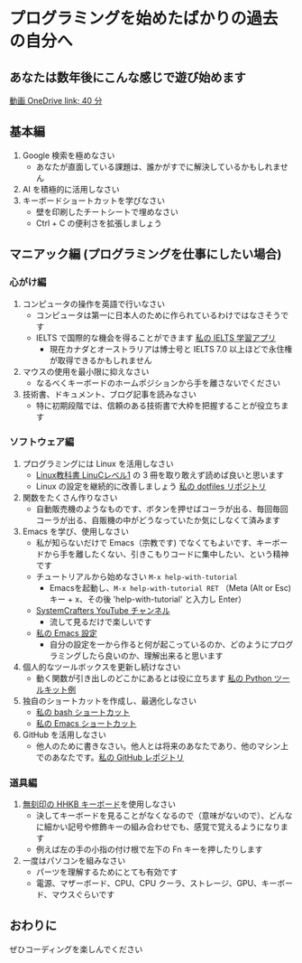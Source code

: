 # プログラミングを始めたばかりの過去の自分へ

## あなたは数年後にこんな感じで遊び始めます
[動画 OneDrive link; 40 分](https://photos.onedrive.com/share/12F1169924695EF9!250373?cid=12F1169924695EF9&resId=12F1169924695EF9!250373&authkey=!AEcanzCk1fx4cYI&ithint=video&e=TjlgN1)

## 基本編

1. Google 検索を極めなさい
   - あなたが直面している課題は、誰かがすでに解決しているかもしれません
2. AI を積極的に活用しなさい
3. キーボードショートカットを学びなさい
   - 壁を印刷したチートシートで埋めなさい
   - Ctrl + C の便利さを拡張しましょう

## マニアック編 (プログラミングを仕事にしたい場合)

### 心がけ編

1. コンピュータの操作を英語で行いなさい
   - コンピュータは第一に日本人のために作られているわけではなさそうです
   - IELTS で国際的な機会を得ることができます [私の IELTS 学習アプリ](https://ai-ielts.app/)
     - 現在カナダとオーストラリアは博士号と IELTS 7.0 以上ほどで永住権が取得できるかもしれません
2. マウスの使用を最小限に抑えなさい
   - なるべくキーボードのホームポジションから手を離さないでください
3. 技術書、ドキュメント、ブログ記事を読みなさい
   - 特に初期段階では、信頼のある技術書で大枠を把握することが役立ちます

### ソフトウェア編

1. プログラミングには Linux を活用しなさい
   - [Linux教科書 LinuCレベル1](https://www.amazon.co.jp/s?k=linux+%E3%83%AC%E3%83%99%E3%83%AB1&crid=RJR3JEEZ0J2T&sprefix=linux+%2Caps%2C287&ref=nb_sb_ss_ts-doa-p_7_6) の 3 冊を取り敢えず読めば良いと思います
   - Linux の設定を継続的に改善しましょう [私の dotfiles リポジトリ](https://github.com/ywatanabe1989/.dotfiles-public)
2. 関数をたくさん作りなさい
   - 自動販売機のようなものです、ボタンを押せばコーラが出る、毎回毎回コーラが出る、自販機の中がどうなっていたか気にしなくて済みます
3. Emacs を学び、使用しなさい
   - 私が知らないだけで Emacs（宗教です) でなくてもよいです、キーボードから手を離したくない、引きこもりコードに集中したい、という精神です
   - チュートリアルから始めなさい `M-x help-with-tutorial`
     - Emacsを起動し、`M-x help-with-tutorial RET` （Meta (Alt or Esc) キー + x、その後 'help-with-tutorial' と入力し Enter）
   - [SystemCrafters YouTube チャンネル](https://www.youtube.com/playlist?list=PLEoMzSkcN8oPH1au7H6B7bBJ4ZO7BXjSZ)
     - 流して見るだけで楽しいです
   - [私の Emacs 設定](https://github.com/ywatanabe1989/.dotfiles-public/tree/main/.emacs.d/inits)
     - 自分の設定を一から作ると何が起こっているのか、どのようにプログラミングしたら良いのか、理解出来ると思います
4. 個人的なツールボックスを更新し続けなさい
   - 動く関数が引き出しのどこかにあるとは役に立ちます [私の Python ツールキット例](https://github.com/ywatanabe1989/mngs)
5. 独自のショートカットを作成し、最適化しなさい
   - [私の bash ショートカット](https://github.com/ywatanabe1989/.dotfiles-public/tree/main/.bash.d/all)
   - [私の Emacs ショートカット](https://github.com/ywatanabe1989/.dotfiles-public/.emacs.d/)
6. GitHub を活用しなさい
   - 他人のために書きなさい。他人とは将来のあなたであり、他のマシン上でのあなたです。[私の GitHub レポジトリ](https://github.com/ywatanabe1989/)

### 道具編

1. [無刻印の HHKB キーボード](https://hhkeyboard.us/hhkb/pro-hybrid-type-s/sku/cg01000-297301)を使用しなさい
   - 決してキーボードを見ることがなくなるので（意味がないので）、どんなに細かい記号や修飾キーの組み合わせでも、感覚で覚えるようになります
   - 例えば左の手の小指の付け根で左下の Fn キーを押したりします
2. 一度はパソコンを組みなさい
   - パーツを理解するためにとても有効です
   - 電源、マザーボード、CPU、CPU クーラ、ストレージ、GPU、キーボード、マウスぐらいです

## おわりに

ぜひコーディングを楽しんでください

